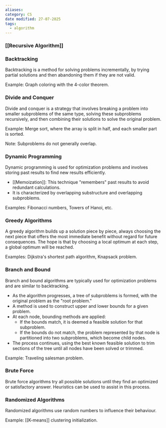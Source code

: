 ```yaml
---
aliases: 
category: CS
date modified: 27-07-2025
tags:
  - algorithm
---
```

### [[Recursive Algorithm]]

### Backtracking

Backtracking is a method for solving problems incrementally, by trying partial solutions and then abandoning them if they are not valid.

Example: Graph coloring with the 4-color theorem.

### Divide and Conquer

Divide and conquer is a strategy that involves breaking a problem into smaller subproblems of the same type, solving these subproblems recursively, and then combining their solutions to solve the original problem.

Example: Merge sort, where the array is split in half, and each smaller part is sorted.

Note: Subproblems do not generally overlap.

### Dynamic Programming

Dynamic programming is used for optimization problems and involves storing past results to find new results efficiently.

- [[Memoization]]: This technique "remembers" past results to avoid redundant calculations.
- It is characterized by overlapping substructure and overlapping subproblems.

Examples: Fibonacci numbers, Towers of Hanoi, etc.

### Greedy Algorithms

A greedy algorithm builds up a solution piece by piece, always choosing the next piece that offers the most immediate benefit without regard for future consequences. The hope is that by choosing a local optimum at each step, a global optimum will be reached.

Examples: Dijkstra's shortest path algorithm, Knapsack problem.

### Branch and Bound

Branch and bound algorithms are typically used for optimization problems and are similar to backtracking.

- As the algorithm progresses, a tree of subproblems is formed, with the original problem as the "root problem."
- A method is used to construct upper and lower bounds for a given problem.
- At each node, bounding methods are applied:
    - If the bounds match, it is deemed a feasible solution for that subproblem.
    - If the bounds do not match, the problem represented by that node is partitioned into two subproblems, which become child nodes.
- The process continues, using the best known feasible solution to trim sections of the tree until all nodes have been solved or trimmed.

Example: Traveling salesman problem.

### Brute Force

Brute force algorithms try all possible solutions until they find an optimized or satisfactory answer. Heuristics can be used to assist in this process.

### Randomized Algorithms

Randomized algorithms use random numbers to influence their behaviour.

Example: [[K-means]] clustering initialization.